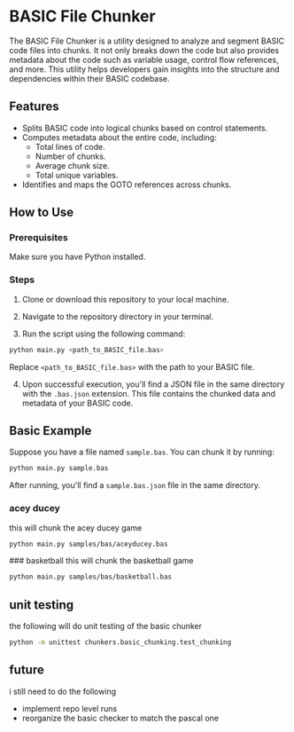 # BASIC File Chunker

The BASIC File Chunker is a utility designed to analyze and segment BASIC code files into chunks. It not only breaks down the code but also provides metadata about the code such as variable usage, control flow references, and more. This utility helps developers gain insights into the structure and dependencies within their BASIC codebase.

## Features
- Splits BASIC code into logical chunks based on control statements.
- Computes metadata about the entire code, including:
  - Total lines of code.
  - Number of chunks.
  - Average chunk size.
  - Total unique variables.
- Identifies and maps the GOTO references across chunks.

## How to Use

### Prerequisites
Make sure you have Python installed.

### Steps

1. Clone or download this repository to your local machine.

2. Navigate to the repository directory in your terminal.

3. Run the script using the following command:

```bash
python main.py <path_to_BASIC_file.bas>
```

Replace `<path_to_BASIC_file.bas>` with the path to your BASIC file.

4. Upon successful execution, you'll find a JSON file in the same directory with the `.bas.json` extension. This file contains the chunked data and metadata of your BASIC code.

## Basic Example

Suppose you have a file named `sample.bas`. You can chunk it by running:

```bash
python main.py sample.bas
```

After running, you'll find a `sample.bas.json` file in the same directory.
### acey ducey
this will chunk the acey ducey game

```bash
python main.py samples/bas/aceyducey.bas
```

### basketball
this will chunk the basketball game

```bash
python main.py samples/bas/basketball.bas
```


## unit testing
the following will do unit testing of the basic chunker

```bash
python -m unittest chunkers.basic_chunking.test_chunking
```

## future
i still need to do the following

- implement repo level runs
- reorganize the basic checker to match the pascal one